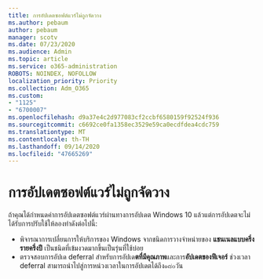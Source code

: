 ```yaml
---
title: การอัปเดตซอฟต์แวร์ไม่ถูกจัดวาง
ms.author: pebaum
author: pebaum
manager: scotv
ms.date: 07/23/2020
ms.audience: Admin
ms.topic: article
ms.service: o365-administration
ROBOTS: NOINDEX, NOFOLLOW
localization_priority: Priority
ms.collection: Adm_O365
ms.custom:
- "1125"
- "6700007"
ms.openlocfilehash: d9a37e4c2d977083cf2ccbf6580159f92524f936
ms.sourcegitcommit: c6692ce0fa1358ec3529e59ca0ecdfdea4cdc759
ms.translationtype: MT
ms.contentlocale: th-TH
ms.lasthandoff: 09/14/2020
ms.locfileid: "47665269"
---
```

# <a name="software-updates-are-not-being-deployed"></a>การอัปเดตซอฟต์แวร์ไม่ถูกจัดวาง

ถ้าคุณได้กำหนดค่าการอัปเดตซอฟต์แวร์ผ่านทางการอัปเดต Windows 10 แล้วแต่การอัปเดตจะไม่ได้รับการปรับใช้ให้ลองทำดังต่อไปนี้:  

- พิจารณาการเปลี่ยนการให้บริการของ Windows จากชนิดการวางจำหน่ายของ  **แชนเนลแบบครึ่งรายครึ่งปี**  เป็นชนิดที่เข้มงวดมากขึ้นเป็นรุ่นที่ใช้บ่อย
- ตรวจสอบการอัปเด deferral สำหรับการอัปเด**ตที่มีคุณภาพ**และการ**อัปเดตของฟีเจอร์** ช่วงเวลา deferral สามารถนำไปสู่การหน่วงเวลาในการอัปเดตได้ถึง๑๘๐วัน
